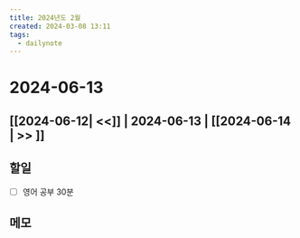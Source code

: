 ```yaml
---
title: 2024년도 2월
created: 2024-03-08 13:11
tags:
  - dailynote
---
```

# 2024-06-13
## [[2024-06-12| <<]] | 2024-06-13 | [[2024-06-14 | >> ]]

## 할일
- [ ] 영어 공부 30분


## 메모

